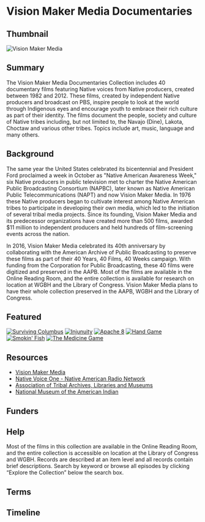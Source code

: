 # Vision Maker Media Documentaries

## Thumbnail

![Vision Maker Media](https://s3.amazonaws.com/americanarchive.org/special-collections/VisionMakerMedia.jpg "Vision Maker Media")

## Summary

The Vision Maker Media Documentaries Collection includes 40 documentary films featuring Native voices from Native producers, created between 1982 and 2012. These films, created by independent Native producers and broadcast on PBS, inspire people to look at the world through Indigenous eyes and encourage youth to embrace their rich culture as part of their identity. The films document the people, society and culture of Native tribes including, but not limited to, the Navajo (Dine), Lakota, Choctaw and various other tribes. Topics include art, music, language and many others.

## Background

The same year the United States celebrated its bicentennial and President Ford proclaimed a week in October as "Native American Awareness Week," six Native producers in public television met to charter the Native American Public Broadcasting Consortium (NAPBC), later known as Native American Public Telecommunications (NAPT) and now Vision Maker Media. In 1976 these Native producers began to cultivate interest among Native American tribes to participate in developing their own media, which led to the initiation of several tribal media projects. Since its founding, Vision Maker Media and its predecessor organizations have created more than 500 films, awarded $11 million to independent producers and held hundreds of film-screening events across the nation.

In 2016, Vision Maker Media celebrated its 40th anniversary by collaborating with the American Archive of Public Broadcasting to preserve these films as part of their 40 Years, 40 Films, 40 Weeks campaign. With funding from the Corporation for Public Broadcasting, these 40 films were digitized and preserved in the AAPB. Most of the films are available in the Online Reading Room, and the entire collection is available for research on location at WGBH and the Library of Congress. Vision Maker Media plans to have their whole collection preserved in the AAPB, WGBH and the Library of Congress.

## Featured

[![Surviving Columbus](https://s3.amazonaws.com/americanarchive.org/special-collections/cpb-aacip_508-td9n29q276.jpg)](/catalog/cpb-aacip_508-td9n29q276)
[![Injunuity](https://s3.amazonaws.com/americanarchive.org/special-collections/cpb-aacip_508-nv9959d319.jpg)](/catalog/cpb-aacip_508-nv9959d3198)
[![Apache 8](https://s3.amazonaws.com/americanarchive.org/special-collections/cpb-aacip_508-125q815826.jpg)](/catalog/cpb-aacip_508-125q815826)
[![Hand Game](https://s3.amazonaws.com/americanarchive.org/special-collections/cpb-aacip_508-w66930ps8b.jpg)](/catalog/cpb-aacip_508-w66930ps8b)
[![Smokin' Fish](https://s3.amazonaws.com/americanarchive.org/special-collections/cpb-aacip_508-jw86h4dj2b.jpg)](/catalog/cpb-aacip_508-jw86h4dj2b)
[![The Medicine Game](https://s3.amazonaws.com/americanarchive.org/special-collections/cpb-aacip_508-pn8x922951.jpg)](/catalog/cpb-aacip_508-pn8x922951)

## Resources

- [Vision Maker Media](http://www.visionmakermedia.org/)
- [Native Voice One - Native American Radio Network](http://www.nv1.org/)
- [Association of Tribal Archives, Libraries and Museums](http://www.atalm.org/)
- [National Museum of the American Indian](http://www.nmai.si.edu/)

## Funders

## Help

Most of the films in this collection are available in the Online Reading Room, and the entire collection is accessible on location at the Library of Congress and WGBH. Records are described at an item level and all records contain brief descriptions. Search by keyword or browse all episodes by clicking “Explore the Collection” below the search box.

## Terms

## Timeline


